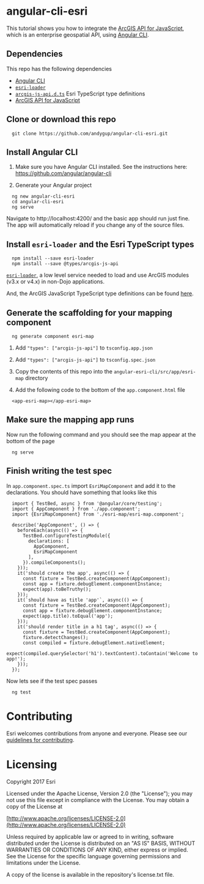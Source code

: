 # angular-cli-esri

This tutorial shows you how to integrate the [ArcGIS API for JavaScript](https://developers.arcgis.com/javascript), which is an enterprise geospatial API, using [Angular CLI](https://github.com/angular/angular-cli).


## Dependencies

This repo has the following dependencies
* [Angular CLI](https://github.com/angular/angular-cli)
* [`esri-loader`](https://github.com/Esri/esri-loader)
* [`arcgis-js-api.d.ts`](https://github.com/Esri/jsapi-resources/tree/master/4.x/typescript) Esri TypeScript type definitions
* [ArcGIS API for JavaScript](https://developers.arcgis.com/javascript/)

## Clone or download this repo

```
  git clone https://github.com/andygup/angular-cli-esri.git
```

## Install Angular CLI

1. Make sure you have Angular CLI installed. See the instructions here: https://github.com/angular/angular-cli

2. Generate your Angular project

```
  ng new angular-cli-esri
  cd angular-cli-esri
  ng serve
```

  Navigate to http://localhost:4200/ and the basic app should run just fine. The app will automatically reload if you change any of the source files.



## Install `esri-loader` and the Esri TypeScript types

```
  npm install --save esri-loader
  npm install --save @types/arcgis-js-api
```

[`esri-loader`](https://github.com/Esri/esri-loader#usage), a low level service needed to load and use ArcGIS modules (v3.x or v4.x) in non-Dojo applications.

And, the ArcGIS JavaScript TypeScript type definitions can be found [here](https://github.com/Esri/jsapi-resources/tree/master/4.x/typescript).

## Generate the scaffolding for your mapping component

```
  ng generate component esri-map
```

1. Add `"types": ["arcgis-js-api"]` to `tsconfig.app.json`

2. Add  `"types": ["arcgis-js-api"]` to `tsconfig.spec.json`

3. Copy the contents of this repo into the `angular-esri-cli/src/app/esri-map` directory

4. Add the following code to the bottom of the `app.component.html` file

```
  <app-esri-map></app-esri-map>
```

## Make sure the mapping app runs

Now run the following command and you should see the map appear at the bottom of the page

```
  ng serve
```

## Finish writing the test spec

In `app.component.spec.ts` import `EsriMapComponent` and add it to the declarations. You should have something that looks like this

```
  import { TestBed, async } from '@angular/core/testing';
  import { AppComponent } from './app.component';
  import {EsriMapComponent} from './esri-map/esri-map.component';
  
  describe('AppComponent', () => {
    beforeEach(async(() => {
      TestBed.configureTestingModule({
        declarations: [
          AppComponent,
          EsriMapComponent
        ],
      }).compileComponents();
    }));
    it('should create the app', async(() => {
      const fixture = TestBed.createComponent(AppComponent);
      const app = fixture.debugElement.componentInstance;
      expect(app).toBeTruthy();
    }));
    it(`should have as title 'app'`, async(() => {
      const fixture = TestBed.createComponent(AppComponent);
      const app = fixture.debugElement.componentInstance;
      expect(app.title).toEqual('app');
    }));
    it('should render title in a h1 tag', async(() => {
      const fixture = TestBed.createComponent(AppComponent);
      fixture.detectChanges();
      const compiled = fixture.debugElement.nativeElement;
      expect(compiled.querySelector('h1').textContent).toContain('Welcome to app!');
    }));
  });
```

Now lets see if the test spec passes

```
  ng test
```

# Contributing

Esri welcomes contributions from anyone and everyone. Please see our [guidelines for contributing](https://github.com/esri/contributing).

# Licensing

Copyright 2017 Esri

Licensed under the Apache License, Version 2.0 (the "License"); you may not use this file except in compliance with the License. You may obtain a copy of the License at

[http://www.apache.org/licenses/LICENSE-2.0](http://www.apache.org/licenses/LICENSE-2.0)

Unless required by applicable law or agreed to in writing, software distributed under the License is distributed on an "AS IS" BASIS, WITHOUT WARRANTIES OR CONDITIONS OF ANY KIND, either express or implied. See the License for the specific language governing permissions and limitations under the License.

A copy of the license is available in the repository's license.txt file.
